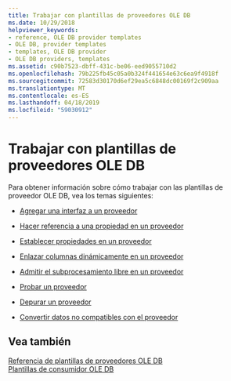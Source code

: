 ```yaml
---
title: Trabajar con plantillas de proveedores OLE DB
ms.date: 10/29/2018
helpviewer_keywords:
- reference, OLE DB provider templates
- OLE DB, provider templates
- templates, OLE DB provider
- OLE DB providers, templates
ms.assetid: c90b7523-dbff-431c-be06-eed9055710d2
ms.openlocfilehash: 79b225fb45c05a0b324f441654e63c6ea9f4918f
ms.sourcegitcommit: 72583d30170d6ef29ea5c6848dc00169f2c909aa
ms.translationtype: MT
ms.contentlocale: es-ES
ms.lasthandoff: 04/18/2019
ms.locfileid: "59030912"
---
```

# <a name="working-with-ole-db-provider-templates"></a>Trabajar con plantillas de proveedores OLE DB

Para obtener información sobre cómo trabajar con las plantillas de proveedor OLE DB, vea los temas siguientes:

- [Agregar una interfaz a un proveedor](../../data/oledb/adding-an-interface-to-your-provider.md)

- [Hacer referencia a una propiedad en un proveedor](../../data/oledb/referencing-a-property-in-your-provider.md)

- [Establecer propiedades en un proveedor](../../data/oledb/setting-properties-in-your-provider.md)

- [Enlazar columnas dinámicamente en un proveedor](../../data/oledb/dynamically-binding-columns-in-your-provider.md)

- [Admitir el subprocesamiento libre en un proveedor](../../data/oledb/supporting-free-threading-in-your-provider.md)

- [Probar un proveedor](../../data/oledb/testing-your-provider.md)

- [Depurar un proveedor](../../data/oledb/debugging-your-provider.md)

- [Convertir datos no compatibles con el proveedor](../../data/oledb/converting-data-not-supported-by-the-provider.md)

## <a name="see-also"></a>Vea también

[Referencia de plantillas de proveedores OLE DB](../../data/oledb/ole-db-provider-templates-reference.md)<br/>
[Plantillas de consumidor OLE DB](../../data/oledb/ole-db-consumer-templates-cpp.md)